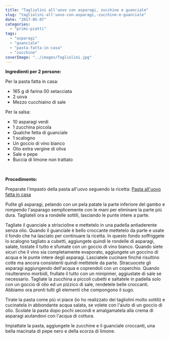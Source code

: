 ```yaml
---
title: "Tagliolini all'uovo con asparagi, zucchine e guanciale"
slug: "tagliolini-all'uovo-con-asparagi,-zucchine-e-guanciale"
date: "2017-05-07"
categories: 
  - "primi-piatti"
tags: 
  - "asparagi"
  - "guanciale"
  - "pasta-fatta-in-casa"
  - "zucchine"
coverImage: "../images/Tagliolini.jpg"
---
```


**Ingredienti per 2 persone:**

Per la pasta fatta in casa:

- 165 g di farina 00 setacciata
- 2 uova
- Mezzo cucchiaino di sale

Per la salsa:

- 10 asparagi verdi
- 1 zucchina piccola
- Qualche fetta di guanciale
- 1 scalogno
- Un goccio di vino bianco
- Olio extra vergine di oliva
- Sale e pepe
- Buccia di limone non trattato

 

**Procedimento:**

Preparate l'impasto della pasta all'uovo seguendo la ricetta: [Pasta all'uovo fatta in casa](https://cucinadalnord.it/pasta-uovo-fatta-in-casa/)

Pulite gli asparagi, pelando con un pela patate la parte inferiore del gambo e rompendo l'asparago semplicemente con le mani per eliminare la parte più dura. Tagliateli ora a rondelle sottili, lasciando le punte intere a parte.

Tagliate il guanciale a striscioline e mettetelo in una padella antiaderente senza olio. Quando il guanciale è bello croccante mettetelo da parte e usate il fondo che ha lasciato per continuare la ricetta. In questo fondo soffriggete lo scalogno tagliato a cubetti, aggiungete quindi le rondelle di asparagi, salate, tostate il tutto e sfumate con un goccio di vino bianco. Quando siete sicuri che il vino sia completamente evaporato, aggiungete un goccino di acqua e le punte intere degli asparagi. Lasciatele cucinare finché risultino cotte ma ancora consistenti quindi mettetele da parte. Stracuocete gli asparagi aggiungendo dell'acqua e coprendoli con un coperchio. Quando risulteranno morbidi, frullate il tutto con un minipimer, aggiustate di sale se necessario. Tagliate la zucchina a piccoli cubetti e saltatele in padella solo con un goccio di olio ed un pizzico di sale, rendetele belle croccanti. Abbiamo ora pronti tutti gli elementi che compongono il sugo.

Tirate la pasta come più vi piace (io ho realizzato dei tagliolini molto sottili) e cucinatela in abbondante acqua salata, se volete con l'aiuto di un goccio di olio. Scolate la pasta dopo pochi secondi e amalgamatela alla crema di asparagi aiutandovi con l'acqua di cottura.

Impiattate la pasta, aggiungete le zucchine e il guanciale croccanti, una bella macinata di pepe nero e della scorza di limone.

